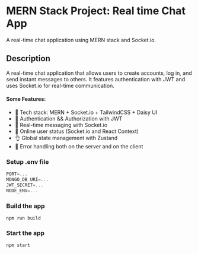 # MERN Stack Project: Real time Chat App

A real-time chat application using MERN stack and Socket.io.

## Description

A real-time chat application that allows users to create accounts, log in, and send instant messages to others. It features authentication with JWT and uses Socket.io for real-time communication.

#### Some Features:

- 🌟 Tech stack: MERN + Socket.io + TailwindCSS + Daisy UI
- 🎃 Authentication && Authorization with JWT
- 👾 Real-time messaging with Socket.io
- 🚀 Online user status (Socket.io and React Context)
- 👌 Global state management with Zustand
- 🐞 Error handling both on the server and on the client

### Setup .env file

```javascript
PORT=...
MONGO_DB_URI=...
JWT_SECRET=...
NODE_ENV=...

```

### Build the app

```
npm run build
```

### Start the app

```
npm start
```
